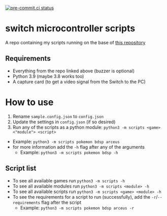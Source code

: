 [![pre-commit.ci status](https://results.pre-commit.ci/badge/github/niyrme/switch-microcontroller-scripts/main.svg)](https://results.pre-commit.ci/latest/github/niyrme/switch-microcontroller-scripts/main)

# switch microcontroller scripts

A repo containing my scripts running on the base of [this repository](https://github.com/asottile/switch-microcontroller)

## Requirements
- Everything from the repo linked above (buzzer is optional)
- Python 3.9 (maybe 3.8 works too)
- A capture card (to get a video signal from the Switch to the PC)


# How to use
1. Rename `sample.config.json` to `config.json`
2. Update the settings in `config.json` (if so desired)
3. Run any of the scripts as a python module: `python3 -m scripts <game> <"module"> <script>`
  - Example: `python3 -m scripts pokemon bdsp arceus`
  - for more information add the `-h` flag after any of the arguments
    - Example: `python3 -m scripts pokemon bdsp -h`

## Script list
- To see all available games run `python3 -m scripts -h`
- To see all available modules run `python3 -m scripts <module> -h`
- To see all available scripts run `python3 -m scripts <game> <module> -h`
- To see the requirements for a script to run (successfully), add the `-r`/`--requirements` flag after the script
  - Example: `python3 -m scripts pokemon bdsp arceus -r`
